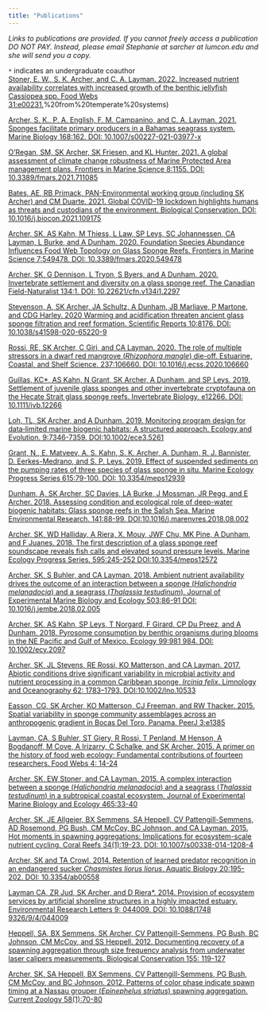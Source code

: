 ```yaml
---
title: "Publications"
---
```



*Links to publications are provided. If you cannot freely access a publication DO NOT PAY. Instead, please email Stephanie at sarcher at lumcon.edu and she will send you a copy.*  

`*` indicates an undergraduate coauthor  
[Stoner, E. W., S. K. Archer, and C. A. Layman. 2022. Increased nutrient availability correlates with increased growth of the benthic jellyfish Cassiopea spp. Food Webs 31:e00231.](https://www.sciencedirect.com/science/article/abs/pii/S2352249622000131#:~:text=Our%20findings%20suggest%20that%20elevated,aurita)%20from%20temperate%20systems)

[Archer, S. K., P. A. English, F. M. Campanino, and C. A. Layman. 2021. Sponges facilitate primary producers in a Bahamas seagrass system. Marine Biology 168:162. DOI: 10.1007/s00227-021-03977-x](https://link.springer.com/article/10.1007/s00227-021-03977-x)

[O’Regan, SM, SK Archer, SK Friesen, and KL Hunter. 2021. A global assessment of climate change robustness of Marine Protected Area management plans. Frontiers in Marine Science 8:1155. DOI: 10.3389/fmars.2021.711085](https://www.frontiersin.org/articles/10.3389/fmars.2021.711085/full)

[Bates, AE, RB Primack, PAN-Environmental working group (including SK Archer) and CM Duarte. 2021. Global COVID-19 lockdown highlights humans as threats and custodians of the environment. Biological Conservation. DOI: 10.1016/j.biocon.2021.109175](https://www.sciencedirect.com/science/article/abs/pii/S0006320721002275)
  
[Archer, SK, AS Kahn, M Thiess, L Law, SP Leys, SC Johannessen, CA Layman, L Burke, and A Dunham.	2020. Foundation Species Abundance Influences Food Web Topology on Glass Sponge Reefs. Frontiers in	Marine Science 7:549478. DOI: 10.3389/fmars.2020.549478](https://www.frontiersin.org/articles/10.3389/fmars.2020.549478/full)   

[Archer, SK, G Dennison, L Tryon, S Byers, and A Dunham. 2020. Invertebrate settlement and diversity	on a glass sponge reef. The Canadian Field-Naturalist 134:1. DOI: 10.22621/cfn.v134i1.2297](https://www.canadianfieldnaturalist.ca/index.php/cfn/article/view/2297)
  
[Stevenson, A, SK Archer, JA Schultz, A Dunham, JB Marliave, P Martone, and CDG Harley. 2020	Warming and acidification threaten ancient glass sponge filtration and reef formation. Scientific Reports	10:8176. DOI: 10.1038/s41598-020-65220-9](https://www.nature.com/articles/s41598-020-65220-9)

[Rossi, RE, SK Archer, C Giri, and CA Layman. 2020. The role of multiple stressors in a dwarf red	mangrove (*Rhizophora mangle*) die-off. Estuarine, Coastal, and Shelf Science. 237:106660. DOI:	10.1016/j.ecss.2020.106660](https://www.sciencedirect.com/science/article/abs/pii/S0272771419302203)      

[Guillas, KC*, AS Kahn, N Grant, SK Archer, A Dunham, and SP Leys. 2019. Settlement of juvenile glass	sponges and other invertebrate cryptofauna on the Hecate Strait glass sponge reefs. Invertebrate Biology.	e12266. DOI: 10.1111/ivb.12266](https://onlinelibrary.wiley.com/doi/10.1111/ivb.12266)

[Loh, TL, SK Archer, and A Dunham. 2019. Monitoring program design for data‐limited marine biogenic	habitats: A structured approach. Ecology and Evolution. 9:7346-7359. DOI:10.1002/ece3.5261](https://onlinelibrary.wiley.com/doi/full/10.1002/ece3.5261)

[Grant, N., E. Matveev, A. S. Kahn, S. K. Archer, A. Dunham, R. J. Bannister, D. Eerkes-Medrano, and S. P.	Leys. 2019. Effect of suspended sediments on the pumping rates of three species of glass sponge in situ.	Marine Ecology Progress Series 615:79-100. DOI: 10.3354/meps12939](https://www.int-res.com/abstracts/meps/v615/p79-100/)

[Dunham, A, SK Archer, SC Davies, LA Burke, J Mossman, JR Pegg, and E Archer. 2018. Assessing	condition and ecological role of deep-water biogenic habitats: Glass sponge reefs in the Salish Sea. Marine	Environmental Research. 141:88-99. DOI:10.1016/j.marenvres.2018.08.002](https://www.sciencedirect.com/science/article/pii/S0141113618303544)

[Archer, SK, WD Halliday, A Riera, X. Mouy, JWF Chu, MK Pine, A Dunham, and F Juanes. 2018.	The first description of a glass sponge reef soundscape reveals fish calls and elevated sound pressure levels. 	Marine Ecology Progress Series. 595:245-252 DOI:10.3354/meps12572](https://www.int-res.com/abstracts/meps/v595/p245-252/)

[Archer, SK, S Buhler, and CA Layman. 2018. Ambient nutrient availability drives the outcome of an	interaction between a sponge (*Halichondria melanadocia*) and a seagrass (*Thalassia testudinum*). Journal of	Experimental Marine Biology and Ecology 503:86-91 DOI: 10.1016/j.jembe.2018.02.005](https://www.sciencedirect.com/science/article/pii/S0022098117302861?casa_token=IegV-22FIoMAAAAA:pP8c4sLXU-wz9x6bkdpwZkcE8ZI8H8xoXiorAVlLmsjUrDmSFcIQHEyqFiR-XDLDjdJBzPHzDA)

[Archer, SK, AS Kahn, SP Leys, T Norgard, F Girard, CP Du Preez, and A Dunham. 2018. Pyrosome	consumption by benthic organisms during blooms in the NE Pacific and Gulf of Mexico. Ecology 99:981	984. DOI: 10.1002/ecy.2097](https://esajournals.onlinelibrary.wiley.com/doi/full/10.1002/ecy.2097)

[Archer, SK, JL Stevens, RE Rossi, KO Matterson, and CA Layman. 2017. Abiotic conditions drive significant variability in microbial activity and nutrient processing in a common Caribbean sponge, *Ircinia	felix*. Limnology and Oceanography 62: 1783–1793. DOI:10.1002/lno.10533](https://aslopubs.onlinelibrary.wiley.com/doi/full/10.1002/lno.10533)

[Easson, CG, SK Archer, KO Matterson, CJ Freeman, and RW Thacker. 2015. Spatial variability in sponge	community assemblages across an anthropogenic gradient in Bocas Del Toro, Panama. PeerJ 3:e1385](https://peerj.com/articles/1385/)

[Layman, CA, S Buhler, ST Giery, R Rossi, T Penland, M Henson, A Bogdanoff, M Cove, A Irizarry, C Schalke, and SK Archer. 2015. A primer on the history of food web ecology: Fundamental contributions of fourteen researchers. Food Webs 4: 14-24](https://www.sciencedirect.com/science/article/abs/pii/S2352249615200110)

[Archer, SK, EW Stoner, and CA Layman. 2015. A complex interaction between a sponge (*Halichondria melanadocia*) and a seagrass (*Thalassia testudinum*) in a subtropical coastal ecosystem. Journal of Experimental Marine Biology and Ecology 465:33-40](https://www.sciencedirect.com/science/article/pii/S0022098115000040?casa_token=2-_dFpscBJsAAAAA:QKoTPqvGR-K5rvBgyBxQiP3f06nCetxtJDvnppzrg8kRS_HQX2-ns2gLt7X7_fqMd1hibYwL3Q)

[Archer, SK, JE Allgeier, BX Semmens, SA Heppell, CV Pattengill-Semmens, AD Rosemond, PG Bush, CM		McCoy, BC Johnson, and CA Layman. 2015. Hot moments in spawning aggregations: Implications for ecosystem-scale nutrient cycling. Coral Reefs 34(1):19-23. DOI: 10.1007/s00338-014-1208-4](https://link.springer.com/article/10.1007/s00338-014-1208-4)

[Archer, SK and TA Crowl. 2014. Retention of learned predator recognition in an endangered sucker *Chasmistes liorus liorus*. Aquatic Biology 20:195-202. DOI: 10.3354/ab00558](https://www.int-res.com/abstracts/ab/v20/n3/p195-202/)

[Layman CA, ZR Jud, SK Archer, and D Riera*. 2014. Provision of ecosystem services by artificial shoreline structures in a highly impacted estuary. Environmental Research Letters 9: 044009. DOI: 10.1088/1748		9326/9/4/044009](https://iopscience.iop.org/article/10.1088/1748-9326/9/4/044009)

[Heppell, SA, BX Semmens, SK Archer, CV Pattengill-Semmens, PG Bush, BC Johnson, CM McCoy, and SS		Heppell. 2012.  Documenting recovery of a spawning aggregation through size frequency analysis from		underwater laser calipers measurements. Biological Conservation 155: 119-127](https://www.sciencedirect.com/science/article/abs/pii/S0006320712002698)

[Archer, SK, SA Heppell, BX Semmens, CV Pattengill-Semmens, PG Bush, CM McCoy, and BC Johnson. 2012. Patterns of color phase indicate spawn timing at a Nassau grouper (*Epinephelus striatus*) spawning	aggregation. Current Zoology 58(1):70-80](https://www.semanticscholar.org/paper/Patterns-of-color-phase-indicate-spawn-timing-at-a-Archer-Heppell/b68eb76e033fa9fa6dddfcfdfd3067905e2c5195)
